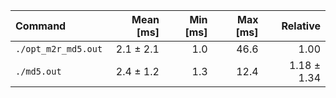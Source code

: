 | Command | Mean [ms] | Min [ms] | Max [ms] | Relative |
|:---|---:|---:|---:|---:|
| `./opt_m2r_md5.out` | 2.1 ± 2.1 | 1.0 | 46.6 | 1.00 |
| `./md5.out` | 2.4 ± 1.2 | 1.3 | 12.4 | 1.18 ± 1.34 |
